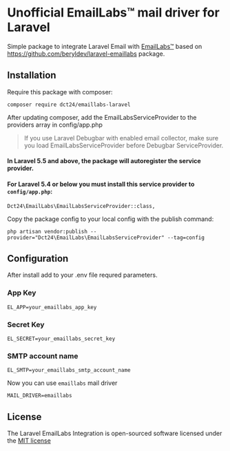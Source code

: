 # Unofficial EmailLabs&trade; mail driver for Laravel
  Simple package to integrate Laravel Email with [EmailLabs&trade;](http://emaillabs.io) 
  based on https://github.com/beryldev/laravel-emaillabs package.


## Installation

Require this package with composer:

```
composer require dct24/emaillabs-laravel
```

After updating composer, add the EmailLabsServiceProvider to the providers array in config/app.php
> If you use Laravel Debugbar with enabled email collector, make sure you load EmailLabsServiceProvider before Debugbar ServiceProvider.



#### In Laravel 5.5 and above, the package will autoregister the service provider. 


#### For Laravel 5.4 or below you must install this service provider to `config/app.php`:

```
Dct24\EmailLabs\EmailLabsServiceProvider::class,
```

Copy the package config to your local config with the publish command:

```
php artisan vendor:publish --provider="Dct24\EmailLabs\EmailLabsServiceProvider" --tag=config
```

## Configuration

After install add to your .env file requred parameters.

### App Key

```
EL_APP=your_emaillabs_app_key
```

### Secret Key

```
EL_SECRET=your_emaillabs_secret_key
```

### SMTP account name

```
EL_SMTP=your_emaillabs_smtp_account_name
```

Now you can use `emaillabs` mail driver

```
MAIL_DRIVER=emaillabs
```

## License

The Laravel EmailLabs Integration is open-sourced software licensed under the [MIT license](http://opensource.org/licenses/MIT)
